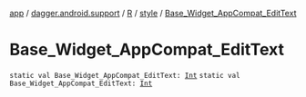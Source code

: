 [app](../../../index.md) / [dagger.android.support](../../index.md) / [R](../index.md) / [style](index.md) / [Base_Widget_AppCompat_EditText](./-base_-widget_-app-compat_-edit-text.md)

# Base_Widget_AppCompat_EditText

`static val Base_Widget_AppCompat_EditText: `[`Int`](https://kotlinlang.org/api/latest/jvm/stdlib/kotlin/-int/index.html)
`static val Base_Widget_AppCompat_EditText: `[`Int`](https://kotlinlang.org/api/latest/jvm/stdlib/kotlin/-int/index.html)
